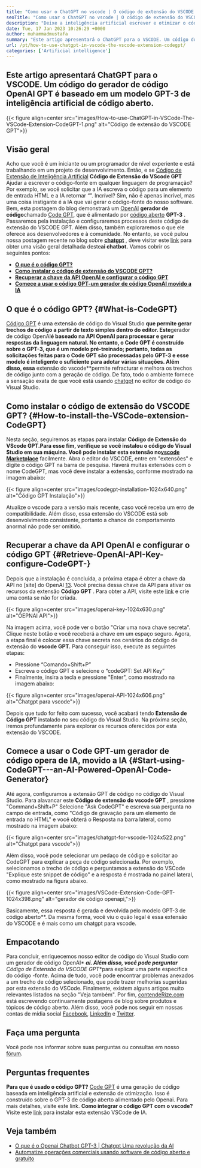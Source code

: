 ```yaml
---
title: "Como usar o ChatGPT no vscode | O código de extensão do VSCODE GPT" 
seoTitle: "Como usar o ChatGPT no vscode | O código de extensão do VSCODE GPT" 
description: "Deixe a inteligência artificial escrever e otimizar o código -fonte usando a API OpenAI. O código de extensão do VSCODE GPT é alimentado pelo GPT-3, que é um modelo de PNL de código aberto." 
date: Tue, 17 Jan 2023 10:26:29 +0000
author: muhammadmustafa
summary: "Este artigo apresentará o ChatGPT para o VSCODE. Um código do gerador de código OpenAI GPT é baseado em um modelo GPT-3 de inteligência artificial de código aberto." 
url: /pt/how-to-use-chatgpt-in-vscode-the-vscode-extension-codegpt/
categories: ['Artificial intelligence']
---
```


## **Este artigo apresentará ChatGPT para o VSCODE. Um código do gerador de código OpenAI GPT é baseado em um modelo GPT-3 de inteligência artificial de código aberto.** 

{{< figure align=center src="images/How-to-use-ChatGPT-in-VSCode-The-VSCode-Extension-CodeGPT-1.png" alt="Código de extensão do VSCODE GPT">}}


## Visão geral
Acho que você é um iniciante ou um programador de nível experiente e está trabalhando em um projeto de desenvolvimento. Então, e se [Código de Extensão de Inteligência Artificial][1] **Código de Extensão do VScode GPT** Ajudar a escrever o código-fonte em qualquer linguagem de programação? Por exemplo, se você solicitar que a IA escreva o código para um elemento de entrada HTML e a IA retornar “”. Incrível?
Sim, não é apenas incrível, mas uma coisa instigante é a IA que vai gerar o código-fonte do nosso software. Bem, esta postagem do blog demonstrará um [OpenAI][2] **gerador de código**chamado [Code GPT][3], que é alimentado por [código aberto][4] **GPT-3** . Passaremos pela instalação e configuraremos processos deste código de extensão do VSCODE GPT. Além disso, também exploraremos o que ele oferece aos desenvolvedores e à comunidade. No entanto, se você pulou nossa postagem recente no blog sobre **[chatgpt][5]** , deve visitar este [link][6] para obter uma visão geral detalhada deste**ai chatbot.** 
Vamos cobrir os seguintes pontos:
* [ **O que é o código GPT?** ][7]
* [ **Como instalar o código de extensão do VSCODE GPT?** ][8]
* [ **Recuperar a chave da API OpenAI e configurar o código GPT** ][9]
* [ **Comece a usar o código GPT-um gerador de código OpenAI movido a IA** ][10]

## O que é o código GPT? {#What-is-CodeGPT}

[Código GPT][3] é uma extensão de código do Visual Studio **que permite gerar trechos de código a partir de texto simples dentro do editor. Este**gerador de código OpenAI**é baseado na API OpenAI para processar e gerar respostas da linguagem natural. No entanto, o Code GPT é construído sobre o GPT-3, que é um modelo pré-treinado; portanto, todas as solicitações feitas para o Code GPT são processadas pelo GPT-3 e esse modelo é inteligente o suficiente para adotar várias situações. Além disso, essa** extensão do vscode**permite refracturar e melhora os trechos de código junto com a geração de código. De fato, todo o ambiente fornece a sensação exata de que você está usando [chatgpt][11] no editor de código do Visual Studio.

## Como instalar o código de extensão do VSCODE GPT? {#How-to-install-the-VSCode-extension-CodeGPT}

Nesta seção, seguiremos as etapas para instalar **Código de Extensão do VScode GPT.**Para esse fim, verifique se você instalou o código do Visual Studio em sua máquina. Você pode instalar esta extensão no**[vscode Marketplace][12]** facilmente.
Abra o editor do VSCODE, entre em "extensões" e digite o código GPT na barra de pesquisa. Haverá muitas extensões com o nome CodeGPT, mas você deve instalar a extensão, conforme mostrado na imagem abaixo:

{{< figure align=center src="images/codegpt-installation-1024x640.png" alt="Código GPT Instalação">}}

Atualize o vscode para a versão mais recente, caso você receba um erro de compatibilidade. Além disso, essa extensão do VSCODE está sob desenvolvimento consistente, portanto a chance de comportamento anormal não pode ser omitido.

## Recuperar a chave da API OpenAI e configurar o código GPT {#Retrieve-OpenAI-API-Key-configure-CodeGPT-}

Depois que a instalação é concluída, a próxima etapa é obter a chave da API no [site] do OpenAI [13]. Você precisa dessa chave da API para ativar os recursos da extensão **Código GPT** . Para obter a API, visite este [link][13] e crie uma conta se não for criada.

{{< figure align=center src="images/openai-key-1024x630.png" alt="OEPNAI API">}}

Na imagem acima, você pode ver o botão "Criar uma nova chave secreta". Clique neste botão e você receberá a chave em um espaço seguro. Agora, a etapa final é colocar essa chave secreta nos cenários do código de extensão do **vscode GPT.** Para conseguir isso, execute as seguintes etapas:
  * Pressione “Comando+Shift+P”
  * Escreva o código GPT e selecione o “codeGPT: Set API Key”
  * Finalmente, insira a tecla e pressione "Enter", como mostrado na imagem abaixo:

{{< figure align=center src="images/openai-API-1024x606.png" alt="Chatgpt para vscode">}}

Depois que tudo for feito com sucesso, você acabará tendo **Extensão de Código GPT** instalado no seu código do Visual Studio. Na próxima seção, iremos profundamente para explorar os recursos oferecidos por esta extensão do VSCODE.

## Comece a usar o Code GPT-um gerador de código opera de IA, movido a IA {#Start-using-CodeGPT---an-AI-Powered-OpenAI-Code-Generator}

Até agora, configuramos a extensão GPT de código no código do Visual Studio. Para alavancar este **Código de extensão do vscode GPT** , pressione "Command+Shift+P" Selecione "Ask CodeGPT" e escreva sua pergunta no campo de entrada, como "Código de gravação para um elemento de entrada no HTML" e você obterá o Resposta na barra lateral, como mostrado na imagem abaixo:

{{< figure align=center src="images/chatgpt-for-vscode-1024x522.png" alt="Chatgpt para vscode">}}

Além disso, você pode selecionar um pedaço de código e solicitar ao CodeGPT para explicar a peça de código selecionada. Por exemplo, selecionamos o trecho de código e perguntamos a extensão do VSCode "Explique este snippet de código" e a resposta é mostrada no painel lateral, como mostrado na figura abaixo.

{{< figure align=center src="images/VSCode-Extension-Code-GPT-1024x398.png" alt="gerador de código openapi,">}}

Basicamente, essa resposta é gerada e devolvida pelo modelo GPT-3 de código aberto**. Da mesma forma, você viu o quão legal é essa extensão do VSCODE e é mais como um chatgpt para vscode.

## Empacotando
Para concluir, enriquecemos nosso editor de código do Visual Studio com um gerador de código OpenAI* ***ai. Além disso, você pode perguntar** Código de Extensão do VSCODE GPT**para explicar uma parte específica do código -fonte. Acima de tudo, você pode encontrar problemas anexados a um trecho de código selecionado, que pode trazer melhorias sugeridas por esta extensão do VSCode. Finalmente, existem alguns artigos muito relevantes listados na seção "Veja também".
Por fim, [contendeRize.com][4] está escrevendo continuamente postagens de blog sobre produtos e tópicos de código aberto. Além disso, você pode nos seguir em nossas contas de mídia social [Facebook][14], [LinkedIn][15] e [Twitter][16].

## Faça uma pergunta
Você pode nos informar sobre suas perguntas ou consultas em nosso [fórum][17].

## Perguntas frequentes
**Para que é usado o código GPT?** 
[Code GPT][3] é uma geração de código baseada em inteligência artificial e extensão de otimização. Isso é construído sobre o GPT-3 de código aberto alimentado pelo Openai. Para mais detalhes, visite este link.
**Como integrar o código GPT com o vscode?** 
Visite este [link][9] para instalar esta extensão VSCode de IA.

## Veja também
  * [O que é o Openai Chatbot GPT-3 | Chatgpt Uma revolução da AI][6]
  * [Automatize operações comerciais usando software de código aberto e gratuito][18]



[1]: https://blog.containerize.com/category/artificial-intelligence/
[2]: https://openai.com/
[3]: https://marketplace.visualstudio.com/items?itemName=timkmecl.codegpt3
[4]: https://www.containerize.com/
[5]: https://en.wikipedia.org/wiki/GPT-3
[6]: https://blog.containerize.com/artificial-intelligence/what-is-openai-chatbot-gpt-3-chatgpt-an-ai-revolution/
[7]: #What-is-CodeGPT
[8]: #How-to-install-the-VSCode-extension-CodeGPT
[9]: #Retrieve-OpenAI-API-Key-configure-CodeGPT-
[10]: #Start-using-CodeGPT---an-AI-Powered-OpenAI-Code-Generator
[11]: https://openai.com/blog/chatgpt/
[12]: https://marketplace.visualstudio.com/vscode
[13]: https://beta.openai.com/account/api-keys
[14]: https://web.facebook.com/containerize
[15]: https://www.linkedin.com/company/containerize/
[16]: https://twitter.com/containerize_co
[17]: https://forum.containerize.com/
[18]: https://blog.containerize.com/blogging/automate-business-operations-using-open-source-software/
